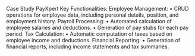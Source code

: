 Case Study PayXpert 
Key Functionalities:
Employee Management:
• CRUD operations for employee data, including personal details, position, and employment
history.
Payroll Processing:
• Automated calculation of employee salaries and deductions.
• Generation of pay stubs for each pay period.
Tax Calculation:
• Automatic computation of taxes based on employee income and deductions.
Financial Reporting:
• Generation of financial reports, including income statements and tax summaries.
